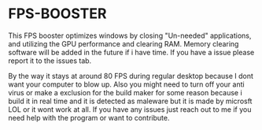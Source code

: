 # FPS-BOOSTER
This FPS booster optimizes windows by closing "Un-needed" applications, and utilizing the GPU performance and clearing RAM. Memory clearing software will be added in the future if i have time. If you have a issue please report it to the issues tab.

By the way it stays at around 80 FPS during regular desktop because I dont want your computer to blow up. Also you might need to turn off your anti virus or make a exclusion for the build maker for some reason because i build it in real time and it is detected as maleware but it is made by microsft LOL or it wont work at all. If you have any issues just reach out to me if you need help with the program or want to contribute. 
